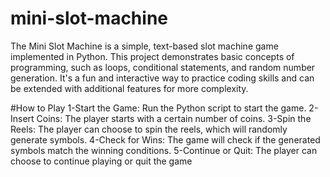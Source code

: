 # mini-slot-machine
The Mini Slot Machine is a simple, text-based slot machine game implemented in Python. This project demonstrates basic concepts of programming, such as loops, conditional statements, and random number generation. It's a fun and interactive way to practice coding skills and can be extended with additional features for more complexity.

#How to Play
1-Start the Game: Run the Python script to start the game.
2-Insert Coins: The player starts with a certain number of coins.
3-Spin the Reels: The player can choose to spin the reels, which will randomly generate symbols.
4-Check for Wins: The game will check if the generated symbols match the winning conditions.
5-Continue or Quit: The player can choose to continue playing or quit the game
